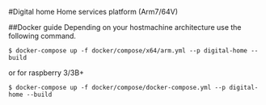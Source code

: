 #Digital home
Home services platform (Arm7/64V)


##Docker guide
Depending on your hostmachine architecture use the following command.

```shell
$ docker-compose up -f docker/compose/x64/arm.yml --p digital-home --build
```

or for raspberry 3/3B+ 

```shell
$ docker-compose up -f docker/compose/docker-compose.yml --p digital-home --build
```
